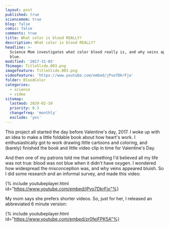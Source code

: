 ```yaml
---
layout: post
published: true
sciencemom: true
blog: false
comic: false
comments: true
title: What color is blood REALLY?
description: What color is blood REALLY?
headline: >-
  Science Mom investigates what color blood really is, and why veins appear
  blue.
modified: '2017-31-05'
fbimage: TitleSlide.003.png
imagefeature: TitleSlide.003.png
videofeature: 'https://www.youtube.com/embed/jPvo7DkrFjo'
folder: BloodColor
categories:
  - science
  - video
sitemap:
  lastmod: 2020-02-10
  priority: 0.3
  changefreq: 'monthly'
  exclude: 'yes'
---
```

This project all started the day before Valentine's day, 2017. I woke up with an idea to make a little foldable book about how heart's work. I enthusiastically got to work drawing little cartoons and coloring, and (barely) finished the book and little video clip in time for Valentine's Day.


And then one of my patrons told me that something I'd believed all my life was not true: blood was not blue when it didn't have oxygen. I wondered how widespread the misconception was, and why veins appeared bluish. So I did some research and an informal survey, and made this video:

{% include youtubeplayer.html id="https://www.youtube.com/embed/jPvo7DkrFjo"%}

My mom says she prefers shorter videos. So, just for her, I released an abbreviated 6 minute version:  

{% include youtubeplayer.html id="https://www.youtube.com/embed/zr0fejFPK5A"%}
